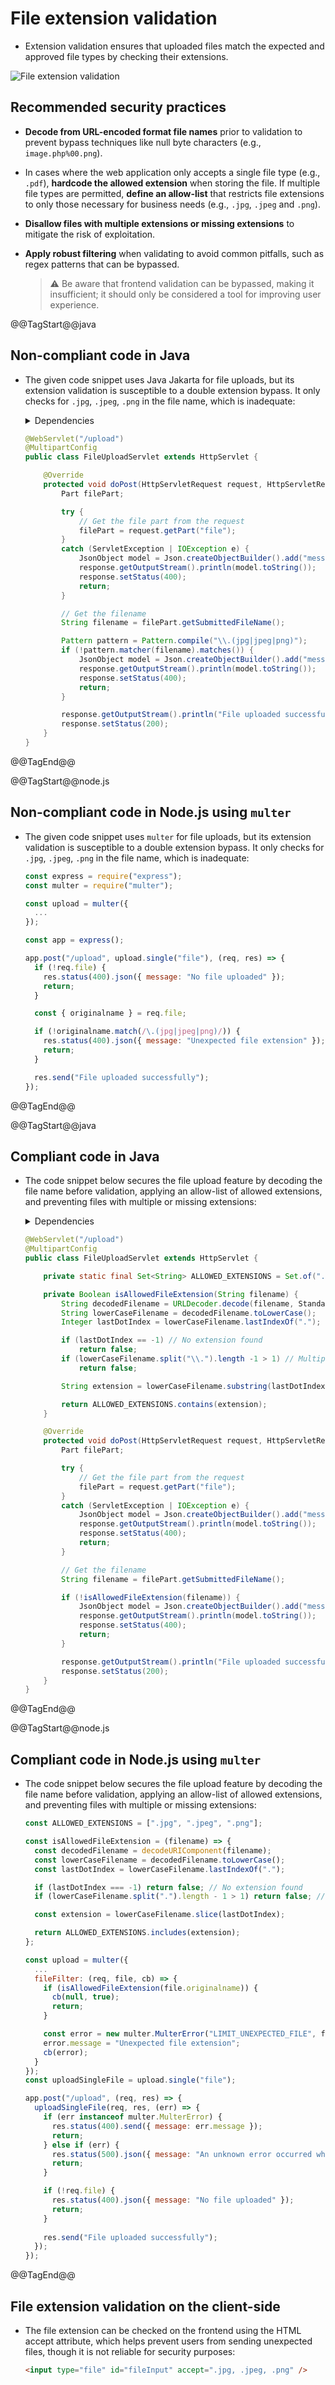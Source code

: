 # File extension validation

* Extension validation ensures that uploaded files match the expected and approved file types by checking their extensions.

![File extension validation][1]

## Recommended security practices

* **Decode from URL-encoded format file names** prior to validation to prevent bypass techniques like null byte characters (e.g., `image.php%00.png`).
* In cases where the web application only accepts a single file type (e.g., `.pdf`), **hardcode the allowed extension** when storing the file. If multiple file types are permitted, **define an allow-list** that restricts file extensions to only those necessary for business needs (e.g., `.jpg`, `.jpeg` and `.png`).
* **Disallow files with multiple extensions or missing extensions** to mitigate the risk of exploitation.
* **Apply robust filtering**  when validating to avoid common pitfalls, such as regex patterns that can be bypassed.

  > :warning: Be aware that frontend validation can be bypassed, making it insufficient; it should only be considered a tool for improving user experience.

@@TagStart@@java

## Non-compliant code in Java

* The given code snippet uses Java Jakarta for file uploads, but its extension validation is susceptible to a double extension bypass. It only checks for `.jpg`, `.jpeg`, `.png` in the file name, which is inadequate:

  <details>
    <summary>Dependencies</summary>

    ```java
    import jakarta.json.Json;
    import jakarta.json.JsonObject;
    import jakarta.servlet.ServletException;
    import jakarta.servlet.annotation.MultipartConfig;
    import jakarta.servlet.annotation.WebServlet;
    import jakarta.servlet.http.HttpServlet;
    import jakarta.servlet.http.HttpServletRequest;
    import jakarta.servlet.http.HttpServletResponse;
    import jakarta.servlet.http.Part;
    import java.io.IOException;
    import java.util.regex.Pattern;
    ```

  </details>

  ```java
  @WebServlet("/upload")
  @MultipartConfig
  public class FileUploadServlet extends HttpServlet {

      @Override
      protected void doPost(HttpServletRequest request, HttpServletResponse response) throws IOException {
          Part filePart;

          try {
              // Get the file part from the request
              filePart = request.getPart("file");
          }
          catch (ServletException | IOException e) {
              JsonObject model = Json.createObjectBuilder().add("message", "No file uploaded").build();
              response.getOutputStream().println(model.toString());
              response.setStatus(400);
              return;
          }

          // Get the filename
          String filename = filePart.getSubmittedFileName();

          Pattern pattern = Pattern.compile("\\.(jpg|jpeg|png)");
          if (!pattern.matcher(filename).matches()) {
              JsonObject model = Json.createObjectBuilder().add("message", "Unexpected file extension").build();
              response.getOutputStream().println(model.toString());
              response.setStatus(400);
              return;
          }

          response.getOutputStream().println("File uploaded successfully");
          response.setStatus(200);
      }
  }
  ```

@@TagEnd@@

@@TagStart@@node.js

## Non-compliant code in Node.js using `multer`

* The given code snippet uses `multer` for file uploads, but its extension validation is susceptible to a double extension bypass. It only checks for `.jpg`, `.jpeg`, `.png` in the file name, which is inadequate:

  ```javascript
  const express = require("express");
  const multer = require("multer");

  const upload = multer({
    ...
  });

  const app = express();

  app.post("/upload", upload.single("file"), (req, res) => {
    if (!req.file) {
      res.status(400).json({ message: "No file uploaded" });
      return;
    }

    const { originalname } = req.file;

    if (!originalname.match(/\.(jpg|jpeg|png)/)) {
      res.status(400).json({ message: "Unexpected file extension" });
      return;
    }

    res.send("File uploaded successfully");
  });
  ```

@@TagEnd@@

@@TagStart@@java

## Compliant code in Java

* The code snippet below secures the file upload feature by decoding the file name before validation, applying an allow-list of allowed extensions, and preventing files with multiple or missing extensions:

  <details>
    <summary>Dependencies</summary>

    ```java
    import jakarta.json.Json;
    import jakarta.json.JsonObject;
    import jakarta.servlet.ServletException;
    import jakarta.servlet.annotation.MultipartConfig;
    import jakarta.servlet.annotation.WebServlet;
    import jakarta.servlet.http.HttpServlet;
    import jakarta.servlet.http.HttpServletRequest;
    import jakarta.servlet.http.HttpServletResponse;
    import jakarta.servlet.http.Part;

    import java.io.IOException;
    import java.net.URLDecoder;
    import java.nio.charset.StandardCharsets;
    import java.util.Set;
    ```

  </details>

  ```java
  @WebServlet("/upload")
  @MultipartConfig
  public class FileUploadServlet extends HttpServlet {

      private static final Set<String> ALLOWED_EXTENSIONS = Set.of(".jpg", ".jpeg", ".png");

      private Boolean isAllowedFileExtension(String filename) {
          String decodedFilename = URLDecoder.decode(filename, StandardCharsets.UTF_8);
          String lowerCaseFilename = decodedFilename.toLowerCase();
          Integer lastDotIndex = lowerCaseFilename.lastIndexOf(".");

          if (lastDotIndex == -1) // No extension found
              return false;
          if (lowerCaseFilename.split("\\.").length -1 > 1) // Multiple extension found
              return false;

          String extension = lowerCaseFilename.substring(lastDotIndex);

          return ALLOWED_EXTENSIONS.contains(extension);
      }

      @Override
      protected void doPost(HttpServletRequest request, HttpServletResponse response) throws IOException {
          Part filePart;

          try {
              // Get the file part from the request
              filePart = request.getPart("file");
          }
          catch (ServletException | IOException e) {
              JsonObject model = Json.createObjectBuilder().add("message", "No file uploaded").build();
              response.getOutputStream().println(model.toString());
              response.setStatus(400);
              return;
          }

          // Get the filename
          String filename = filePart.getSubmittedFileName();

          if (!isAllowedFileExtension(filename)) {
              JsonObject model = Json.createObjectBuilder().add("message", "Unexpected file extension").build();
              response.getOutputStream().println(model.toString());
              response.setStatus(400);
              return;
          }

          response.getOutputStream().println("File uploaded successfully");
          response.setStatus(200);
      }
  }
  ```

@@TagEnd@@

@@TagStart@@node.js

## Compliant code in Node.js using `multer`

* The code snippet below secures the file upload feature by decoding the file name before validation, applying an allow-list of allowed extensions, and preventing files with multiple or missing extensions:

  ```javascript
  const ALLOWED_EXTENSIONS = [".jpg", ".jpeg", ".png"];

  const isAllowedFileExtension = (filename) => {
    const decodedFilename = decodeURIComponent(filename);
    const lowerCaseFilename = decodedFilename.toLowerCase();
    const lastDotIndex = lowerCaseFilename.lastIndexOf(".");

    if (lastDotIndex === -1) return false; // No extension found
    if (lowerCaseFilename.split(".").length - 1 > 1) return false; // Multiple extension found

    const extension = lowerCaseFilename.slice(lastDotIndex);

    return ALLOWED_EXTENSIONS.includes(extension);
  };
  ```

  ```javascript
  const upload = multer({
    ...
    fileFilter: (req, file, cb) => {
      if (isAllowedFileExtension(file.originalname)) {
        cb(null, true);
        return;
      }

      const error = new multer.MulterError("LIMIT_UNEXPECTED_FILE", file.fieldname);
      error.message = "Unexpected file extension";
      cb(error);
    }
  });
  const uploadSingleFile = upload.single("file");
  ```

  ```javascript
  app.post("/upload", (req, res) => {
    uploadSingleFile(req, res, (err) => {
      if (err instanceof multer.MulterError) {
        res.status(400).send({ message: err.message });
        return;
      } else if (err) {
        res.status(500).json({ message: "An unknown error occurred while processing the file" });
        return;
      }

      if (!req.file) {
        res.status(400).json({ message: "No file uploaded" });
        return;
      }
      
      res.send("File uploaded successfully");
    });
  });
  ```

@@TagEnd@@

## File extension validation on the client-side

* The file extension can be checked on the frontend using the HTML accept attribute, which helps prevent users from sending unexpected files, though it is not reliable for security purposes:

  ```html
  <input type="file" id="fileInput" accept=".jpg, .jpeg, .png" />
  ```

[1]: /static/images/file-extension-validation.png
